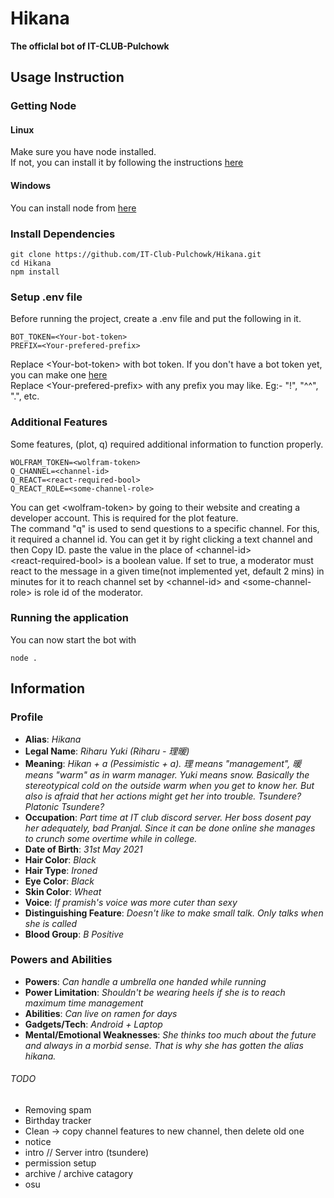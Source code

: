 # Hikana

**The officlal bot of IT-CLUB-Pulchowk**

## Usage Instruction

### Getting Node

#### Linux

Make sure you have node installed.  
If not, you can install it by following the instructions [here](https://nodejs.org/en/download/package-manager/)

#### Windows

You can install node from [here](https://nodejs.org/en/download/)

### Install Dependencies

```
git clone https://github.com/IT-Club-Pulchowk/Hikana.git
cd Hikana
npm install
```

### Setup .env file

Before running the project, create a .env file and put the following in it.

```
BOT_TOKEN=<Your-bot-token>
PREFIX=<Your-prefered-prefix>
```

Replace \<Your-bot-token\> with bot token. If you don't have a bot token yet, you can make one [here](https://discord.com/developers/applications)  
Replace \<Your-prefered-prefix\> with any prefix you may like. Eg:- "!", "^^", ".", etc.

### Additional Features

Some features, (plot, q) required additional information to function properly.

```
WOLFRAM_TOKEN=<wolfram-token>
Q_CHANNEL=<channel-id>
Q_REACT=<react-required-bool>
Q_REACT_ROLE=<some-channel-role>
```

You can get \<wolfram-token\> by going to their website and creating a developer account. This is required for the plot feature.  
The command "q" is used to send questions to a specific channel. For this, it required a channel id. You can get it by right clicking a text channel and then Copy ID. paste the value in the place of \<channel-id\>  
\<react-required-bool\> is a boolean value. If set to true, a moderator must react to the message in a given time<react-time>(not implemented yet, default 2 mins) in minutes for it to reach channel set by \<channel-id\> and \<some-channel-role\> is role id of the moderator.

### Running the application

You can now start the bot with

```
node .
```

## Information

### Profile

- **Alias**: _Hikana_
- **Legal Name**: _Riharu Yuki (Riharu - 理暖)_
- **Meaning**: _Hikan + a (Pessimistic + a). 理 means "management", 暖 means "warm" as in warm manager. Yuki means snow. Basically the stereotypical cold on the outside warm when you get to know her. But also is afraid that her actions might get her into trouble. Tsundere? Platonic Tsundere?_
- **Occupation**: _Part time at IT club discord server. Her boss dosent pay her adequately, bad Pranjal. Since it can be done online she manages to crunch some overtime while in college._
- **Date of Birth**: _31st May 2021_
- **Hair Color**: _Black_
- **Hair Type**: _Ironed_
- **Eye Color**: _Black_
- **Skin Color**: _Wheat_
- **Voice**: _If pramish's voice was more cuter than sexy_
- **Distinguishing Feature**: _Doesn't like to make small talk. Only talks when she is called_
- **Blood Group**: _B Positive_

### Powers and Abilities

- **Powers**: _Can handle a umbrella one handed while running_
- **Power Limitation**: _Shouldn't be wearing heels if she is to reach maximum time management_
- **Abilities**: _Can live on ramen for days_
- **Gadgets/Tech**: _Android + Laptop_
- **Mental/Emotional Weaknesses**: _She thinks too much about the future and always in a morbid sense. That is why she has gotten the alias hikana._

###### TODO

- Removing spam
- Birthday tracker
- Clean -> copy channel features to new channel, then delete old one
- notice
- intro // Server intro (tsundere)
- permission setup
- archive / archive catagory
- osu
